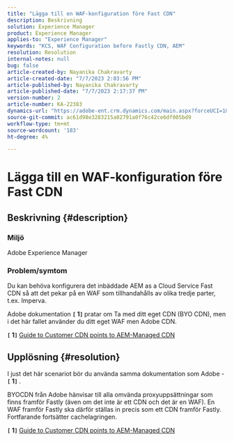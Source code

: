 ```yaml
---
title: "Lägga till en WAF-konfiguration före Fast CDN"
description: Beskrivning
solution: Experience Manager
product: Experience Manager
applies-to: "Experience Manager"
keywords: "KCS, WAF Configuration before Fastly CDN, AEM"
resolution: Resolution
internal-notes: null
bug: false
article-created-by: Nayanika Chakravarty
article-created-date: "7/7/2023 2:03:56 PM"
article-published-by: Nayanika Chakravarty
article-published-date: "7/7/2023 2:17:37 PM"
version-number: 2
article-number: KA-22383
dynamics-url: "https://adobe-ent.crm.dynamics.com/main.aspx?forceUCI=1&pagetype=entityrecord&etn=knowledgearticle&id=0c3b2f16-cf1c-ee11-8f6e-6045bd006ce9"
source-git-commit: ac61d98e3283215a02791a0f76c42ce6df005bd9
workflow-type: tm+mt
source-wordcount: '183'
ht-degree: 4%

---
```


# Lägga till en WAF-konfiguration före Fast CDN

## Beskrivning {#description}


### Miljö

Adobe Experience Manager

### Problem/symtom

Du kan behöva konfigurera det inbäddade AEM as a Cloud Service Fast CDN så att det pekar på en WAF som tillhandahålls av olika tredje parter, t.ex. Imperva.

Adobe dokumentation <b>`[` 1`]` </b> pratar om Ta med ditt eget CDN (BYO CDN), men i det här fallet använder du ditt eget WAF men Adobe CDN.

<b>`[` 1`]` </b> [Guide to Customer CDN points to AEM-Managed CDN](https://experienceleague.adobe.com/docs/experience-manager-cloud-service/content/implementing/content-delivery/cdn.html#point-to-point-CDN)


## Upplösning {#resolution}


I just det här scenariot bör du använda samma dokumentation som Adobe - <b>`[` 1`]` </b>.

BYOCDN från Adobe hänvisar till alla omvända proxyuppsättningar som finns framför Fastly (även om det inte är ett CDN och det är en WAF). En WAF framför Fastly ska därför ställas in precis som ett CDN framför Fastly. Fortfarande fortsätter cachelagringen.

<b>`[` 1`]` </b> [Guide to Customer CDN points to AEM-Managed CDN](https://experienceleague.adobe.com/docs/experience-manager-cloud-service/content/implementing/content-delivery/cdn.html#point-to-point-CDN)
